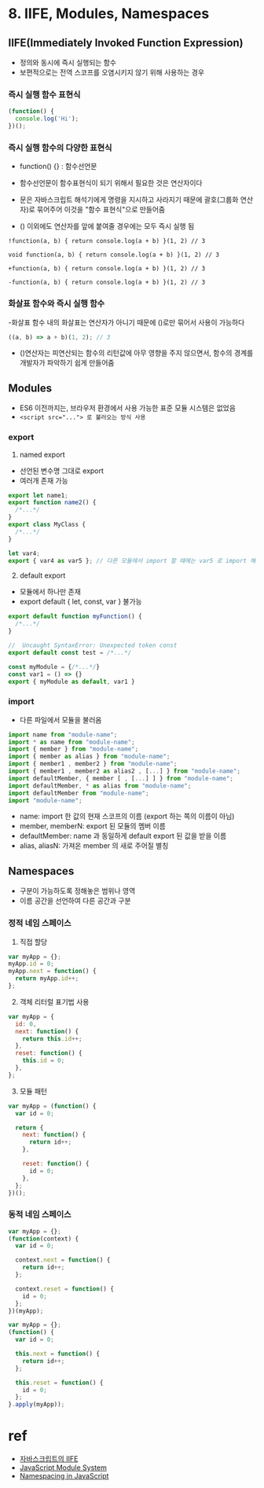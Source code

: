 # 8. IIFE, Modules, Namespaces

## IIFE(Immediately Invoked Function Expression)

- 정의와 동시에 즉시 실행되는 함수
- 보편적으로는 전역 스코프를 오염시키지 않기 위해 사용하는 경우

### 즉시 실행 함수 표현식

```js
(function() {
  console.log('Hi');
})();
```

### 즉시 실행 함수의 다양한 표현식

- function() {} : 함수선언문

- 함수선언문이 함수표현식이 되기 위해서 필요한 것은 연산자이다

* 문은 자바스크립트 해석기에게 명령을 지시하고 사라지기 때문에 괄호(그룹화 연산자)로 묶어주어 이것을 "함수 표현식"으로 만들어줌

- () 이외에도 연산자를 앞에 붙여줄 경우에는 모두 즉시 실행 됨

```
!function(a, b) { return console.log(a + b) }(1, 2) // 3

void function(a, b) { return console.log(a + b) }(1, 2) // 3

+function(a, b) { return console.log(a + b) }(1, 2) // 3

-function(a, b) { return console.log(a + b) }(1, 2) // 3

```

### 화살표 함수와 즉시 실행 함수

-화살표 함수 내의 화살표는 연산자가 아니기 때문에 ()로만 묶어서 사용이 가능하다

```js
((a, b) => a + b)(1, 2); // 3
```

- ()연산자는 피연산되는 함수의 리턴값에 아무 영향을 주지 않으면서, 함수의 경계를 개발자가 파악하기 쉽게 만들어줌

## Modules

- ES6 이전까지는, 브라우저 환경에서 사용 가능한 표준 모듈 시스템은 없었음
- `<script src="..."> 로 불러오는 방식 사용`

### export

1. named export

- 선언된 변수명 그대로 export
- 여러개 존재 가능

```js
export let name1;
export function name2() {
  /*...*/
}
export class MyClass {
  /*...*/
}

let var4;
export { var4 as var5 }; // 다른 모듈에서 import 할 때에는 var5 로 import 해야 함
```

2. default export

- 모듈에서 하나만 존재
- export default { let, const, var } 불가능

```js
export default function myFunction() {
  /*...*/
}

//  Uncaught SyntaxError: Unexpected token const
export default const test = /*...*/

const myModule = {/*...*/}
const var1 = () => {}
export { myModule as default, var1 }
```

### import

- 다른 파일에서 모듈을 불러옴

```js
import name from "module-name";
import * as name from "module-name";
import { member } from "module-name";
import { member as alias } from "module-name";
import { member1 , member2 } from "module-name";
import { member1 , member2 as alias2 , [...] } from "module-name";
import defaultMember, { member [ , [...] ] } from "module-name";
import defaultMember, * as alias from "module-name";
import defaultMember from "module-name";
import "module-name";
```

- name: import 한 값의 현재 스코프의 이름 (export 하는 쪽의 이름이 아님)
- member, memberN: export 된 모듈의 멤버 이름
- defaultMember: name 과 동일하게 default export 된 값을 받을 이름
- alias, aliasN: 가져온 member 의 새로 주어질 별칭

## Namespaces

- 구분이 가능하도록 정해놓은 범위나 영역
- 이름 공간을 선언하여 다른 공간과 구분

### 정적 네임 스페이스

1. 직접 할당

```js
var myApp = {};
myApp.id = 0;
myApp.next = function() {
  return myApp.id++;
};
```

2. 객체 리터럴 표기법 사용

```js
var myApp = {
  id: 0,
  next: function() {
    return this.id++;
  },
  reset: function() {
    this.id = 0;
  },
};
```

3. 모듈 패턴

```js
var myApp = (function() {
  var id = 0;

  return {
    next: function() {
      return id++;
    },

    reset: function() {
      id = 0;
    },
  };
})();
```

### 동적 네임 스페이스

```js
var myApp = {};
(function(context) {
  var id = 0;

  context.next = function() {
    return id++;
  };

  context.reset = function() {
    id = 0;
  };
})(myApp);
```

```js
var myApp = {};
(function() {
  var id = 0;

  this.next = function() {
    return id++;
  };

  this.reset = function() {
    id = 0;
  };
}.apply(myApp));
```

# ref

- [자바스크립트의 IIFE](https://velog.io/@doondoony/javascript-iife)
- [JavaScript Module System](https://velog.io/@doondoony/JavaScript-Module-System)
- [Namespacing in JavaScript](https://javascriptweblog.wordpress.com/2010/12/07/namespacing-in-javascript/)
